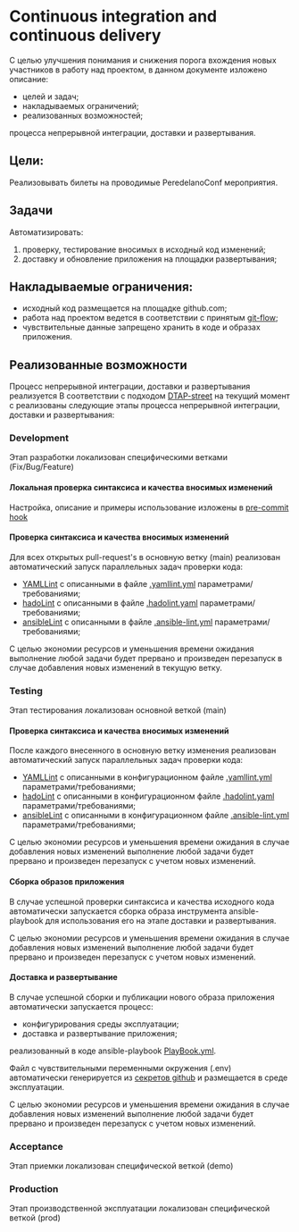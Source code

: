 # Continuous integration and continuous delivery

С целью улучшения понимания и снижения порога вхождения новых участников в работу над проектом, в данном
документе изложено описание: 

- целей и задач;
- накладываемых ограничений;
- реализованных возможностей;

процесса непрерывной интеграции, доставки и развертывания.

## Цели: 

Реализовывать билеты на проводимые PeredelanoConf мероприятия.

## Задачи

Автоматизировать: 
1. проверку, тестирование вносимых в исходный код изменений; 
2. доставку и обновление приложения на площадки развертывания; 

## Накладываемые ограничения:

- исходный код размещается на площадке github.com;
- работа над проектом ведется в соответствии с принятым [git-flow](https://www.notion.so/afisha-06e7b5c3ca0d4fd08631f30f2b42b2fb);
- чувствительные данные запрещено хранить в коде и образах приложения.

## Реализованные возможности

Процесс непрерывной интеграции, доставки и развертывания реализуется 
В соответствии с подходом [DTAP-street](https://en.wikipedia.org/wiki/Development,_testing,_acceptance_and_production) на 
текущий момент с реализованы следующие этапы процесса непрерывной интеграции, доставки и развертывания:

### Development

Этап разработки локализован специфическими ветками (Fix/Bug/Feature)

#### Локальная проверка синтаксиса и качества вносимых изменений

Настройка, описание и примеры использование изложены в [pre-commit hook](../../.githooks/README.md)

#### Проверка синтаксиса и качества вносимых изменений

Для всех открытых pull-request's в основную ветку (main) реализован автоматический запуск параллельных задач проверки кода:

- [YAMLLint](https://yamllint.readthedocs.io) с описанными в файле [.yamllint.yml](../../.yamllint.yml) параметрами/требованиями;
- [hadoLint](https://hadolint.github.io/hadolint) с описанными в файле [.hadolint.yaml](../../.hadolint.yaml) параметрами/требованиями;
- [ansibleLint](https://ansible.readthedocs.io/projects/lint/) с описанными в файле [.ansible-lint.yml](../../.ansible-lint.yml) параметрами/требованиями;

С целью экономии ресурсов и уменьшения времени ожидания выполнение любой задачи будет прервано и произведен перезапуск
в случае добавления новых изменений в текущую ветку.

### Testing

Этап тестирования локализован основной веткой (main)

#### Проверка синтаксиса и качества вносимых изменений

После каждого внесенного в основную ветку изменения реализован автоматический запуск параллельных задач проверки кода:

- [YAMLLint](https://yamllint.readthedocs.io) с описанными в конфигурационном файле [.yamllint.yml](../../.yamllint.yml) параметрами/требованиями;
- [hadoLint](https://hadolint.github.io/hadolint) с описанными в конфигурационном файле [.hadolint.yaml](../../.hadolint.yaml) параметрами/требованиями;
- [ansibleLint]() с описанными в конфигурационном файле [.ansible-lint.yml](../../.ansible-lint.yml) параметрами/требованиями;

С целью экономии ресурсов и уменьшения времени ожидания в случае добавления новых изменений выполнение любой задачи будет 
прервано и произведен перезапуск с учетом новых изменений.

#### Сборка образов приложения

В случае успешной проверки синтаксиса и качества исходного кода автоматически запускается сборка образа инструмента
ansible-playbook для использования его на этапе доставки и развертывания. 

С целью экономии ресурсов и уменьшения времени ожидания в случае добавления новых изменений выполнение любой задачи будет
прервано и произведен перезапуск с учетом новых изменений.

#### Доставка и развертывание

В случае успешной сборки и публикации нового образа приложения автоматически запускается процесс:
- конфигурирования среды эксплуатации; 
- доставка и развертывание приложения; 

реализованный в коде ansible-playbook [PlayBook.yml](../../PlayBook.yml).

Файл с чувствительными переменными окружения (.env) автоматически генерируется из 
[секретов github](https://docs.github.com/en/actions/security-guides/encrypted-secrets) и размещается в среде эксплуатации.

С целью экономии ресурсов и уменьшения времени ожидания в случае добавления новых изменений выполнение любой задачи будет
прервано и произведен перезапуск с учетом новых изменений.

### Acceptance

Этап приемки локализован специфической веткой (demo)

### Production

Этап производственной эксплуатации локализован специфической веткой (prod)

